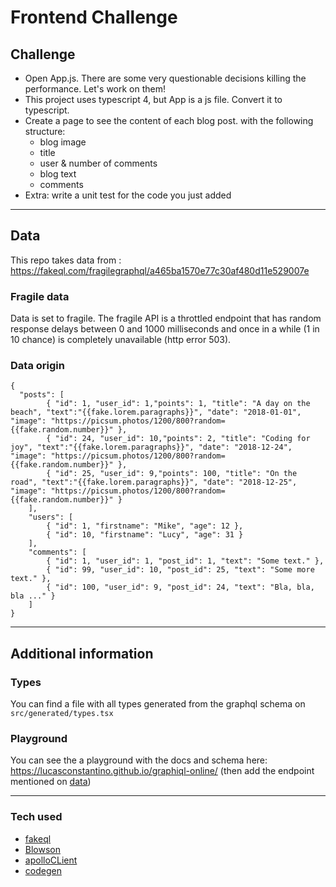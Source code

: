 # Frontend Challenge
## Challenge

- Open App.js. There are some very questionable decisions killing the performance. Let's work on them!
- This project uses typescript 4, but App is a js file. Convert it to typescript.
- Create a page to see the content of each blog post. with the following structure:
  - blog image
  - title
  - user & number of comments
  - blog text
  - comments
- Extra: write a unit test for the code you just added

---
## Data
<div id="data"></div>

This repo takes data from : https://fakeql.com/fragilegraphql/a465ba1570e77c30af480d11e529007e

### Fragile data

Data is set to fragile. The fragile API is a throttled endpoint that has random response delays between 0 and 1000 milliseconds and once in a while (1 in 10 chance) is completely unavailable (http error 503).

### Data origin

```
{
  "posts": [
        { "id": 1, "user_id": 1,"points": 1, "title": "A day on the beach", "text":"{{fake.lorem.paragraphs}}", "date": "2018-01-01", "image": "https://picsum.photos/1200/800?random={{fake.random.number}}" },
        { "id": 24, "user_id": 10,"points": 2, "title": "Coding for joy", "text":"{{fake.lorem.paragraphs}}", "date": "2018-12-24", "image": "https://picsum.photos/1200/800?random={{fake.random.number}}" },
        { "id": 25, "user_id": 9,"points": 100, "title": "On the road", "text":"{{fake.lorem.paragraphs}}", "date": "2018-12-25", "image": "https://picsum.photos/1200/800?random={{fake.random.number}}" }
    ],
    "users": [
        { "id": 1, "firstname": "Mike", "age": 12 },
        { "id": 10, "firstname": "Lucy", "age": 31 }
    ],
    "comments": [
        { "id": 1, "user_id": 1, "post_id": 1, "text": "Some text." },
        { "id": 99, "user_id": 10, "post_id": 25, "text": "Some more text." },
        { "id": 100, "user_id": 9, "post_id": 24, "text": "Bla, bla, bla ..." }
    ]
}
```
---

## Additional information

### Types

You can find a file with all types generated from the graphql schema on `src/generated/types.tsx`

### Playground

You can see the a playground with the docs and schema here: https://lucasconstantino.github.io/graphiql-online/ (then add the endpoint mentioned on [data](#data))

---

### Tech used

- [fakeql](https://fakeql.com/)
- [Blowson](https://github.com/FrediBach/Blowson)
- [apolloCLient](https://www.apollographql.com/docs/react/)
- [codegen](https://www.graphql-code-generator.com)